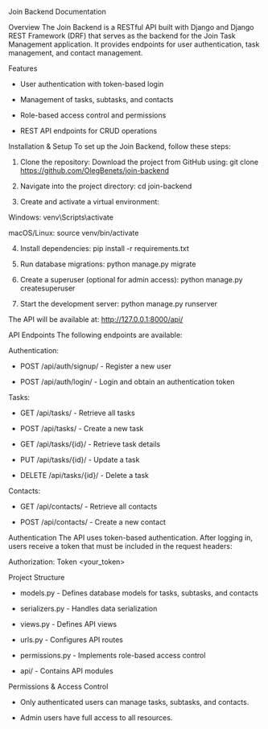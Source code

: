 Join Backend Documentation

Overview
The Join Backend is a RESTful API built with Django and Django REST Framework (DRF) that serves as the backend for the Join Task Management application. It provides endpoints for user authentication, task management, and contact management.

Features

- User authentication with token-based login

- Management of tasks, subtasks, and contacts

- Role-based access control and permissions

- REST API endpoints for CRUD operations

Installation & Setup
To set up the Join Backend, follow these steps:

1. Clone the repository:
Download the project from GitHub using:
git clone https://github.com/OlegBenets/join-backend

2. Navigate into the project directory:
cd join-backend

3. Create and activate a virtual environment:

Windows: venv\Scripts\activate

macOS/Linux: source venv/bin/activate

4. Install dependencies:
pip install -r requirements.txt

5. Run database migrations:
python manage.py migrate

6. Create a superuser (optional for admin access):
python manage.py createsuperuser

7. Start the development server:
python manage.py runserver

The API will be available at: http://127.0.0.1:8000/api/


API Endpoints
The following endpoints are available:

Authentication:

- POST /api/auth/signup/ - Register a new user

- POST /api/auth/login/ - Login and obtain an authentication token

Tasks:

- GET /api/tasks/ - Retrieve all tasks

- POST /api/tasks/ - Create a new task

- GET /api/tasks/{id}/ - Retrieve task details

- PUT /api/tasks/{id}/ - Update a task

- DELETE /api/tasks/{id}/ - Delete a task

Contacts:

- GET /api/contacts/ - Retrieve all contacts

- POST /api/contacts/ - Create a new contact

Authentication
The API uses token-based authentication. After logging in, users receive a token that must be included in the request headers:

Authorization: Token <your_token>

Project Structure

- models.py - Defines database models for tasks, subtasks, and contacts

- serializers.py - Handles data serialization

- views.py - Defines API views

- urls.py - Configures API routes

- permissions.py - Implements role-based access control

- api/ - Contains API modules

Permissions & Access Control

- Only authenticated users can manage tasks, subtasks, and contacts.

- Admin users have full access to all resources.
